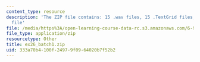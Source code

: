 ```yaml
---
content_type: resource
description: 'The ZIP file contains: 15 .wav files, 15 .TextGrid files, and 1 .xls
  file'
file: /media/https%3A/open-learning-course-data-rc.s3.amazonaws.com/6-911-transcribing-prosodic-structure-of-spoken-utterances-with-tobi-january-iap-2006/333a70b4100f24979f0964020b7f52b2_ex26_batch1.zip
file_type: application/zip
resourcetype: Other
title: ex26_batch1.zip
uid: 333a70b4-100f-2497-9f09-64020b7f52b2
---
```

